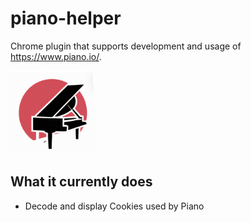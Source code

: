 # piano-helper
Chrome plugin that supports development and usage of https://www.piano.io/.


![Piano Helper Logo](piano-helper.png)

## What it currently does
* Decode and display Cookies used by Piano
